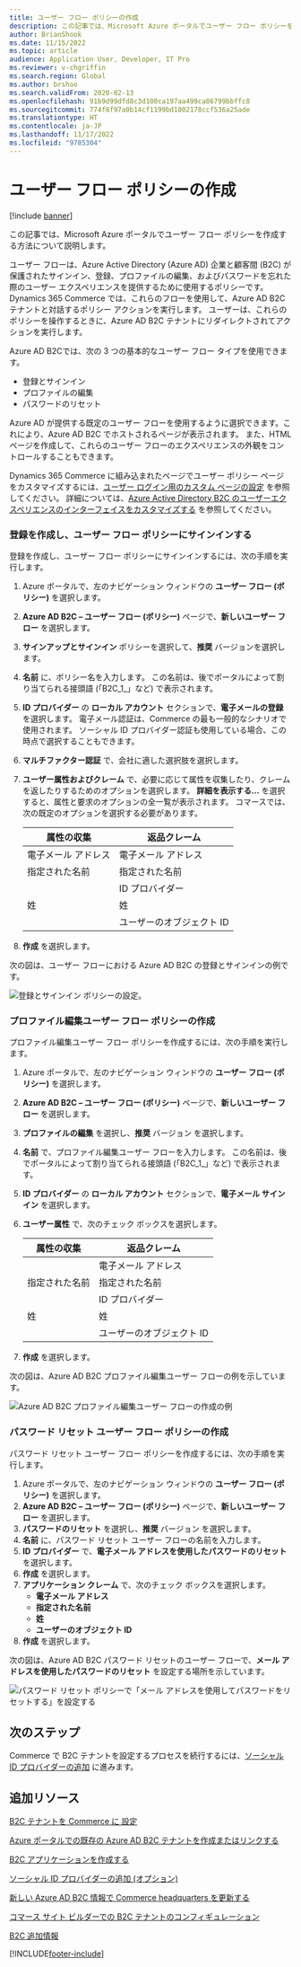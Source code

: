 ```yaml
---
title: ユーザー フロー ポリシーの作成
description: この記事では、Microsoft Azure ポータルでユーザー フロー ポリシーを作成する方法について説明します。
author: BrianShook
ms.date: 11/15/2022
ms.topic: article
audience: Application User, Developer, IT Pro
ms.reviewer: v-chgriffin
ms.search.region: Global
ms.author: brshoo
ms.search.validFrom: 2020-02-13
ms.openlocfilehash: 91b9d99dfd8c3d100ca197aa499ca86799bbffc8
ms.sourcegitcommit: 774f8f97a0b14cf1199bd1802178ccf536a25ade
ms.translationtype: HT
ms.contentlocale: ja-JP
ms.lasthandoff: 11/17/2022
ms.locfileid: "9785304"
---
```

# <a name="create-user-flow-policies"></a>ユーザー フロー ポリシーの作成

[!include [banner](includes/banner.md)]

この記事では、Microsoft Azure ポータルでユーザー フロー ポリシーを作成する方法について説明します。

ユーザー フローは、Azure Active Directory (Azure AD) 企業と顧客間 (B2C) が保護されたサインイン、登録、プロファイルの編集、およびパスワードを忘れた際のユーザー エクスペリエンスを提供するために使用するポリシーです。 Dynamics 365 Commerce では、これらのフローを使用して、Azure AD B2C テナントと対話するポリシー アクションを実行します。 ユーザーは、これらのポリシーを操作するときに、Azure AD B2C テナントにリダイレクトされてアクションを実行します。

Azure AD B2Cでは、次の 3 つの基本的なユーザー フロー タイプを使用できます。
- 登録とサインイン
- プロファイルの編集
- パスワードのリセット

Azure AD が提供する既定のユーザー フローを使用するように選択できます。これにより、Azure AD B2C でホストされるページが表示されます。 また、HTML ページを作成して、これらのユーザー フローのエクスペリエンスの外観をコントロールすることもできます。 

Dynamics 365 Commerce に組み込まれたページでユーザー ポリシー ページをカスタマイズするには、[ユーザー ログイン用のカスタム ページの設定](custom-pages-user-logins.md) を参照してください。 詳細については、[Azure Active Directory B2C のユーザーエクスペリエンスのインターフェイスをカスタマイズする](/azure/active-directory-b2c/tutorial-customize-ui) を参照してください。

### <a name="create-a-sign-up-and-sign-in-user-flow-policy"></a>登録を作成し、ユーザー フロー ポリシーにサインインする

登録を作成し、ユーザー フロー ポリシーにサインインするには、次の手順を実行します。

1. Azure ポータルで、左のナビゲーション ウィンドウの **ユーザー フロー (ポリシー)** を選択します。
1. **Azure AD B2C – ユーザー フロー (ポリシー)** ページで、**新しいユーザー フロー** を選択します。
1. **サインアップとサインイン** ポリシーを選択して、**推奨** バージョンを選択します。
1. **名前** に、ポリシー名を入力します。 この名前は、後でポータルによって割り当てられる接頭語 (「B2C_1_」など) で表示されます。
1. **ID プロバイダー** の **ローカル アカウント** セクションで、**電子メールの登録** を選択します。 電子メール認証は、Commerce の最も一般的なシナリオで使用されます。 ソーシャル ID プロバイダー認証も使用している場合、この時点で選択することもできます。
1. **マルチファクター認証** で、会社に適した選択肢を選択します。 
1. **ユーザー属性およびクレーム** で、必要に応じて属性を収集したり、クレームを返したりするためのオプションを選択します。 **詳細を表示する...** を選択すると、属性と要求のオプションの全一覧が表示されます。 コマースでは、次の既定のオプションを選択する必要があります。

    | **属性の収集** | **返品クレーム** |
    | ---------------------- | ----------------- |
    | 電子メール アドレス          | 電子メール アドレス   |
    | 指定された名前             | 指定された名前        |
    |                        | ID プロバイダー |
    | 姓                | 姓           |
    |                        | ユーザーのオブジェクト ID  |

1. **作成** を選択します。

次の図は、ユーザー フローにおける Azure AD B2C の登録とサインインの例です。

![登録とサインイン ポリシーの設定。](./media/B2CImage_11.png)

   
### <a name="create-a-profile-editing-user-flow-policy"></a>プロファイル編集ユーザー フロー ポリシーの作成

プロファイル編集ユーザー フロー ポリシーを作成するには、次の手順を実行します。

1. Azure ポータルで、左のナビゲーション ウィンドウの **ユーザー フロー (ポリシー)** を選択します。
1. **Azure AD B2C – ユーザー フロー (ポリシー)** ページで、**新しいユーザー フロー** を選択します。
1. **プロファイルの編集** を選択し、**推奨** バージョン を選択します。
1. **名前** で、プロファイル編集ユーザー フローを入力します。 この名前は、後でポータルによって割り当てられる接頭語 (「B2C_1_」など) で表示されます。
1. **ID プロバイダー** の **ローカル アカウント** セクションで、**電子メール サインイン** を選択します。
1. **ユーザー属性** で、次のチェック ボックスを選択します。
    
    | **属性の収集** | **返品クレーム** |
    | ---------------------- | ----------------- |
    |                        | 電子メール アドレス   |
    | 指定された名前             | 指定された名前        |
    |                        | ID プロバイダー |
    | 姓                | 姓           |
    |                        | ユーザーのオブジェクト ID  |
    
1. **作成** を選択します。

次の図は、Azure AD B2C プロファイル編集ユーザー フローの例を示しています。

![Azure AD B2C プロファイル編集ユーザー フローの作成の例](./media/B2CImage_12.png)

### <a name="create-a-password-reset-user-flow-policy"></a>パスワード リセット ユーザー フロー ポリシーの作成

パスワード リセット ユーザー フロー ポリシーを作成するには、次の手順を実行します。

1. Azure ポータルで、左のナビゲーション ウィンドウの **ユーザー フロー (ポリシー)** を選択します。
1. **Azure AD B2C – ユーザー フロー (ポリシー)** ページで、**新しいユーザー フロー** を選択します。
1. **パスワードのリセット** を選択し、**推奨** バージョン を選択します。
1. **名前** に、パスワード リセット ユーザー フローの名前を入力します。
1. **ID プロバイダー** で、**電子メール アドレスを使用したパスワードのリセット** を選択します。
1. **作成** を選択します。
1. **アプリケーション クレーム** で、次のチェック ボックスを選択します。
    - **電子メール アドレス**
    - **指定された名前**
    - **姓**
    - **ユーザーのオブジェクト ID**
1. **作成** を選択します。

次の図は、Azure AD B2C パスワード リセットのユーザー フローで、**メール アドレスを使用したパスワードのリセット** を設定する場所を示しています。

![パスワード リセット ポリシーで「メール アドレスを使用してパスワードをリセットする」を設定する](./media/B2CImage_13.png)

## <a name="next-steps"></a>次のステップ

Commerce で B2C テナントを設定するプロセスを続行するには、[ソーシャル ID プロバイダーの追加](add-social-identity-providers.md) に進みます。

## <a name="additional-resources"></a>追加リソース

[B2C テナントを Commerce に 設定](set-up-b2c-tenant.md)

[Azure ポータルでの既存の Azure AD B2C テナントを作成またはリンクする](create-link-aad-b2c-tenant.md)

[B2C アプリケーションを作成する](create-b2c-app.md)

[ソーシャル ID プロバイダーの追加 (オプション)](add-social-identity-providers.md)

[新しい Azure AD B2C 情報で Commerce headquarters を更新する](update-hq-aad-b2c-info.md)

[コマース サイト ビルダーでの B2C テナントのコンフィギュレーション](config-b2c-tenant-site-builder.md)

[B2C 追加情報](additional-b2c-info.md)


[!INCLUDE[footer-include](../includes/footer-banner.md)]
